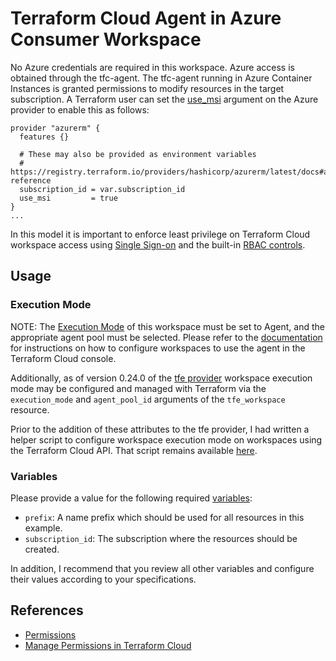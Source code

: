 # Terraform Cloud Agent in Azure Consumer Workspace

No Azure credentials are required in this workspace. Azure access is obtained through the tfc-agent. The tfc-agent running in Azure Container Instances is granted permissions to modify resources in the target subscription. A Terraform user can set the [use_msi](https://registry.terraform.io/providers/hashicorp/azurerm/latest/docs/guides/managed_service_identity) argument on the Azure provider to enable this as follows:
```
provider "azurerm" {
  features {}

  # These may also be provided as environment variables
  # https://registry.terraform.io/providers/hashicorp/azurerm/latest/docs#argument-reference
  subscription_id = var.subscription_id
  use_msi         = true
}
...
```

In this model it is important to enforce least privilege on Terraform Cloud workspace access using [Single Sign-on](https://www.terraform.io/docs/cloud/users-teams-organizations/single-sign-on.html) and the built-in [RBAC controls](https://www.terraform.io/docs/cloud/workspaces/access.html).

## Usage

### Execution Mode
NOTE: The [Execution Mode](https://www.terraform.io/docs/cloud/workspaces/settings.html#execution-mode) of this workspace must be set to Agent, and the appropriate agent pool must be selected. Please refer to the [documentation](https://www.terraform.io/docs/cloud/agents/index.html#configuring-workspaces-to-use-the-agent) for instructions on how to configure workspaces to use the agent in the Terraform Cloud console.

Additionally, as of version 0.24.0 of the [tfe provider](https://registry.terraform.io/providers/hashicorp/tfe/latest) workspace execution mode may be configured and managed with Terraform via the `execution_mode` and `agent_pool_id` arguments of the `tfe_workspace` resource.

Prior to the addition of these attributes to the tfe provider, I had written a helper script to configure workspace execution mode on workspaces using the Terraform Cloud API. That script remains available [here](../../tfc-agent-ecs/consumer/files/README.md).

### Variables
Please provide a value for the following required [variables](https://www.terraform.io/docs/language/values/variables.html#assigning-values-to-root-module-variables):
* `prefix`: A name prefix which should be used for all resources in this example.
* `subscription_id`: The subscription where the resources should be created.

In addition, I recommend that you review all other variables and configure their values according to your specifications.

## References
* [Permissions](https://www.terraform.io/docs/cloud/users-teams-organizations/permissions.html)
* [Manage Permissions in Terraform Cloud](https://learn.hashicorp.com/tutorials/terraform/cloud-permissions)
